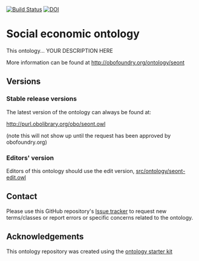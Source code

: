[![Build Status](https://travis-ci.org/AgriculturalSemantics/seont.svg?branch=master)](https://travis-ci.org/AgriculturalSemantics/seont)
[![DOI](https://zenodo.org/badge/13996/AgriculturalSemantics/seont.svg)](https://zenodo.org/badge/latestdoi/13996/AgriculturalSemantics/seont)

# Social economic ontology

This ontology... YOUR DESCRIPTION HERE

More information can be found at http://obofoundry.org/ontology/seont

## Versions

### Stable release versions

The latest version of the ontology can always be found at:

http://purl.obolibrary.org/obo/seont.owl

(note this will not show up until the request has been approved by obofoundry.org)

### Editors' version

Editors of this ontology should use the edit version, [src/ontology/seont-edit.owl](src/ontology/seont-edit.owl)

## Contact

Please use this GitHub repository's [Issue tracker](https://github.com/AgriculturalSemantics/seont/issues) to request new terms/classes or report errors or specific concerns related to the ontology.

## Acknowledgements

This ontology repository was created using the [ontology starter kit](https://github.com/INCATools/ontology-starter-kit)